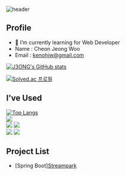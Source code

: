 ![header](https://capsule-render.vercel.app/api?type=waving&color=auto&height=300&section=header&text=J3ONG%27s%20Repository&fontSize=45)

<!--
**J3ONG/J3ONG** is a ✨ _special_ ✨ repository because its `README.md` (this file) appears on your GitHub profile.

Here are some ideas to get you started:

- 🔭 I’m currently working on ...
- 🌱 I’m currently learning ...
- 👯 I’m looking to collaborate on ...
- 🤔 I’m looking for help with ...
- 💬 Ask me about ...
- 📫 How to reach me: ...
- 😄 Pronouns: ...
- ⚡ Fun fact: ...
-->

## Profile
- 🌱 I’m currently learning for Web Developer
- Name : Cheon Jeong Woo
- Email : kenohjw@gmail.com



[![J3ONG's GitHub stats](https://github-readme-stats-sigma-five.vercel.app/api?username=J3ONG)](https://github.com/J3ONG/github-readme-stats)

[![Solved.ac
프로필](http://mazassumnida.wtf/api/v2/generate_badge?boj=kenohjw)](https://solved.ac/kenohjw)







## I've Used 
[![Top Langs](https://github-readme-stats.vercel.app/api/top-langs/?username=J3ONG)](https://github.com/J3ONG/github-readme-stats) 
<br>
<img src="https://img.shields.io/badge/Spring%20Boot-6DB33F?style=flat-square&logo=springboot&logoColor=white"/>
<br>
<img src="https://img.shields.io/badge/Visual%20Studio%20Code-007ACC?style=flat-square&logo=visualstudiocode&logoColor=white">
<img src="https://img.shields.io/badge/Eclipse%20IDE-2C2255?style=flat-square&logo=eclipseide&logoColor=white"/>
<br>
<img src="https://img.shields.io/badge/Notion-000000?style=flat-square&logo=notion&logoColor=white">
<img src="https://img.shields.io/badge/Github-181717?style=flat-square&logo=github&logoColor=white">
<br>

## Project List
- [Spring Boot]<a href="https://github.com/J3ONG/Portfolio1">Streampark</a>


